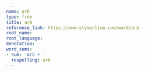 ```yaml
---
name: arb
type: free
title: arb
reference_link: https://www.etymonline.com/word/arb
root_name: 
root_language: 
denotation: 
word_sums:
- sum: 'Arb + '
  respelling: arb
---
```

